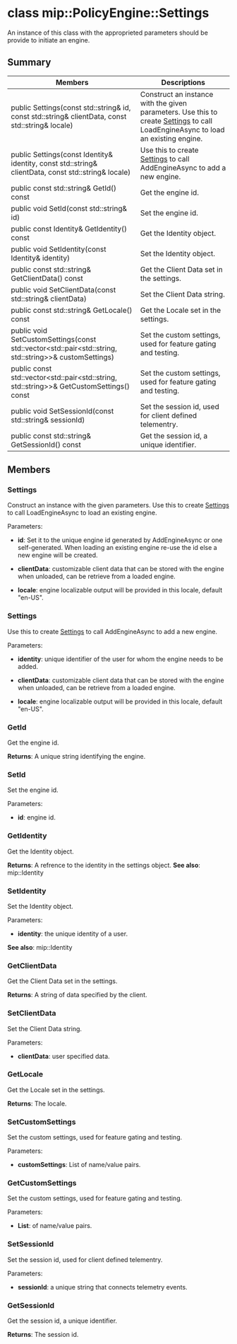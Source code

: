 # class mip::PolicyEngine::Settings 
An instance of this class with the approprieted parameters should be provide to initiate an engine.
  
## Summary
 Members                        | Descriptions                                
--------------------------------|---------------------------------------------
 public Settings(const std::string& id, const std::string& clientData, const std::string& locale)  |  Construct an instance with the given parameters. Use this to create [Settings](class_mip_policyengine_settings.md) to call LoadEngineAsync to load an existing engine.
 public Settings(const Identity& identity, const std::string& clientData, const std::string& locale)  |  Use this to create [Settings](class_mip_policyengine_settings.md) to call AddEngineAsync to add a new engine.
 public const std::string& GetId() const  |  Get the engine id.
 public void SetId(const std::string& id)  |  Set the engine id.
 public const Identity& GetIdentity() const  |  Get the Identity object.
 public void SetIdentity(const Identity& identity)  |  Set the Identity object.
 public const std::string& GetClientData() const  |  Get the Client Data set in the settings.
 public void SetClientData(const std::string& clientData)  |  Set the Client Data string.
 public const std::string& GetLocale() const  |  Get the Locale set in the settings.
public void SetCustomSettings(const std::vector<std::pair<std::string, std::string>>& customSettings)  |  Set the custom settings, used for feature gating and testing.
public const std::vector<std::pair<std::string, std::string>>& GetCustomSettings() const  |  Set the custom settings, used for feature gating and testing.
 public void SetSessionId(const std::string& sessionId)  |  Set the session id, used for client defined telementry.
 public const std::string& GetSessionId() const  |  Get the session id, a unique identifier.
  
## Members
  
### Settings
Construct an instance with the given parameters. Use this to create [Settings](class_mip_policyengine_settings.md) to call LoadEngineAsync to load an existing engine.

Parameters:  
* **id**: Set it to the unique engine id generated by AddEngineAsync or one self-generated. When loading an existing engine re-use the id else a new engine will be created. 


* **clientData**: customizable client data that can be stored with the engine when unloaded, can be retrieve from a loaded engine. 


* **locale**: engine localizable output will be provided in this locale, default "en-US".


  
### Settings
Use this to create [Settings](class_mip_policyengine_settings.md) to call AddEngineAsync to add a new engine.

Parameters:  
* **identity**: unique identifier of the user for whom the engine needs to be added. 


* **clientData**: customizable client data that can be stored with the engine when unloaded, can be retrieve from a loaded engine. 


* **locale**: engine localizable output will be provided in this locale, default "en-US".


  
### GetId
Get the engine id.

  
**Returns**: A unique string identifying the engine.
  
### SetId
Set the engine id.

Parameters:  
* **id**: engine id.


  
### GetIdentity
Get the Identity object.

  
**Returns**: A refrence to the identity in the settings object. 
**See also**: mip::Identity
  
### SetIdentity
Set the Identity object.

Parameters:  
* **identity**: the unique identity of a user. 


**See also**: mip::Identity
  
### GetClientData
Get the Client Data set in the settings.

  
**Returns**: A string of data specified by the client.
  
### SetClientData
Set the Client Data string.

Parameters:  
* **clientData**: user specified data.


  
### GetLocale
Get the Locale set in the settings.

  
**Returns**: The locale.
  
### SetCustomSettings
Set the custom settings, used for feature gating and testing.

Parameters:  
* **customSettings**: List of name/value pairs.


  
### GetCustomSettings
Set the custom settings, used for feature gating and testing.

Parameters:  
* **List**: of name/value pairs.


  
### SetSessionId
Set the session id, used for client defined telementry.

Parameters:  
* **sessionId**: a unique string that connects telemetry events.


  
### GetSessionId
Get the session id, a unique identifier.

  
**Returns**: The session id.